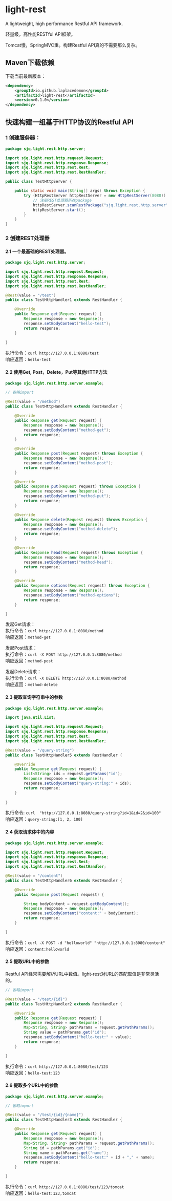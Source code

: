 # light-rest
A lightweight, high performance Restful API framework.

轻量级，高性能RESTful API框架。

Tomcat慢，SpringMVC重。构建Restful API真的不需要那么复杂。



## Maven下载依赖

下载当前最新版本：

```xml
<dependency>
    <groupId>io.github.laplacedemon</groupId>
    <artifactId>light-rest</artifactId>
    <version>0.1.0</version>
</dependency>
```






## 快速构建一组基于HTTP协议的Restful API

### 1 创建服务器：
```java
package sjq.light.rest.http.server;

import sjq.light.rest.http.request.Request;
import sjq.light.rest.http.response.Response;
import sjq.light.rest.http.rest.Rest;
import sjq.light.rest.http.rest.RestHandler;

public class TestHttpServer {

    public static void main(String[] args) throws Exception {
        try (HttpRestServer httpRestServer = new HttpRestServer(8080)) {
            // 注册REST处理器所在package
            httpRestServer.scanRestPackage("sjq.light.rest.http.server");
            httpRestServer.start();
        }
    }
}
```


### 2 创建REST处理器

#### 2.1 一个最基础的REST处理器。
```java
package sjq.light.rest.http.server;

import sjq.light.rest.http.request.Request;
import sjq.light.rest.http.response.Response;
import sjq.light.rest.http.rest.Rest;
import sjq.light.rest.http.rest.RestHandler;

@Rest(value = "/test")
public class TestHttpHandler1 extends RestHandler {

    @Override
    public Response get(Request request) {
        Response response = new Response();
        response.setBodyContent("hello-test");
        return response;
    }
    
}
```

执行命令：```curl http://127.0.0.1:8080/test```<br>
响应返回：```hello-test```


#### 2.2 使用Get, Post，Delete，Put等其他HTTP方法

```java
package sjq.light.rest.http.server.example;

// 省略import

@Rest(value = "/method")
public class TestHttpHandler4 extends RestHandler {

    @Override
    public Response get(Request request) {
        Response response = new Response();
        response.setBodyContent("method-get");
        return response;
    }

    @Override
    public Response post(Request request) throws Exception {
        Response response = new Response();
        response.setBodyContent("method-post");
        return response;
    }

    @Override
    public Response put(Request request) throws Exception {
        Response response = new Response();
        response.setBodyContent("method-put");
        return response;
    }

    @Override
    public Response delete(Request request) throws Exception {
        Response response = new Response();
        response.setBodyContent("method-delete");
        return response;
    }

    @Override
    public Response head(Request request) throws Exception {
        Response response = new Response();
        response.setBodyContent("method-head");
        return response;
    }

    @Override
    public Response options(Request request) throws Exception {
        Response response = new Response();
        response.setBodyContent("method-options");
        return response;
    }

}
```

发起Get请求：<br>
执行命令：```curl http://127.0.0.1:8080/method```<br>
响应返回：```method-get```

发起Post请求：<br>
执行命令：```curl -X POST http://127.0.0.1:8080/method```<br>
响应返回：```method-post```

发起Delete请求：<br>
执行命令：```curl -X DELETE http://127.0.0.1:8080/method```<br>
响应返回：```method-delete```



#### 2.3 提取查询字符串中的参数

```java
package sjq.light.rest.http.server.example;

import java.util.List;

import sjq.light.rest.http.request.Request;
import sjq.light.rest.http.response.Response;
import sjq.light.rest.http.rest.Rest;
import sjq.light.rest.http.rest.RestHandler;

@Rest(value = "/query-string")
public class TestHttpHandler5 extends RestHandler {

    @Override
    public Response get(Request request) {
        List<String> ids = request.getParams("id");
        Response response = new Response();
        response.setBodyContent("query-string:" + ids);
        return response;
    }
    
}
```

执行命令: ```curl  "http://127.0.0.1:8080/query-string?id=1&id=2&id=100"```<br>
响应返回：```query-string:[1, 2, 100]```


#### 2.4 获取请求体中的内容

```java
package sjq.light.rest.http.server.example;

import sjq.light.rest.http.request.Request;
import sjq.light.rest.http.response.Response;
import sjq.light.rest.http.rest.Rest;
import sjq.light.rest.http.rest.RestHandler;

@Rest(value = "/content")
public class TestHttpHandler6 extends RestHandler {

    @Override
    public Response post(Request request) {

        String bodyContent = request.getBodyContent();
        Response response = new Response();
        response.setBodyContent("content:" + bodyContent);
        return response;
    }

}
```

执行命令：```curl -X POST -d "helloworld" "http://127.0.0.1:8080/content"```<br>
响应返回：```content:helloworld```


#### 2.5 提取URL中的参数
Restful API经常需要解析URL中数值。light-rest对URL的匹配取值是非常灵活的。
```java
// 省略import

@Rest(value = "/test/{id}")
public class TestHttpHandler2 extends RestHandler {

    @Override
    public Response get(Request request) {
        Response response = new Response();
        Map<String, String> pathParams = request.getPathParams();
        String value = pathParams.get("id");
        response.setBodyContent("hello-test:" + value);
        return response;
    }

}
```

执行命令：```curl http://127.0.0.1:8080/test/123```<br>
响应返回：```hello-test:123```


#### 2.6 提取多个URL中的参数
```java
package sjq.light.rest.http.server.example;

// 省略import

@Rest(value = "/test/{id}/{name}")
public class TestHttpHandler3 extends RestHandler {

    @Override
    public Response get(Request request) {
        Response response = new Response();
        Map<String, String> pathParams = request.getPathParams();
        String id = pathParams.get("id");
        String name = pathParams.get("name");
        response.setBodyContent("hello-test:" + id + "," + name);
        return response;
    }

}
```

执行命令：```curl http://127.0.0.1:8080/test/123/tomcat```<br>
响应返回：```hello-test:123,tomcat```
















